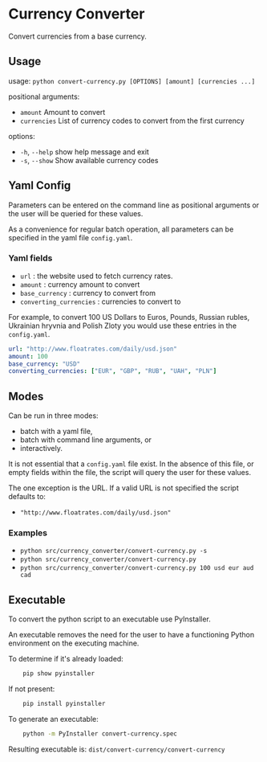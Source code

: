 # Currency Converter

Convert currencies from a base currency.

## Usage

usage: `python convert-currency.py [OPTIONS] [amount] [currencies ...]`

positional arguments:

* `amount`      Amount to convert
* `currencies`  List of currency codes to convert from the first currency

options:

* `-h`, `--help`  show help message and exit
* `-s`, `--show`  Show available currency codes

## Yaml Config

Parameters can be entered on the command line as positional arguments or the user will be queried for these values.

As a convenience for regular batch operation, all parameters can be specified in the yaml file `config.yaml`.

### Yaml fields

* `url` : the website used to fetch currency rates.
* `amount` : currency amount to convert
* `base_currency` : currency to convert from
* `converting_currencies` : currencies to convert to

For example, to convert 100 US Dollars to Euros, Pounds, Russian rubles, Ukrainian hryvnia and Polish Zloty you would use these entries in the `config.yaml`.

```yaml
url: "http://www.floatrates.com/daily/usd.json"
amount: 100
base_currency: "USD"
converting_currencies: ["EUR", "GBP", "RUB", "UAH", "PLN"]
```

## Modes

Can be run in three modes:

* batch with a yaml file,
* batch with command line arguments, or
* interactively.

It is not essential that a `config.yaml` file exist. In the absence of this file, or empty fields within the file, the script will query the user for these values.

The one exception is the URL. If a valid URL is not specified the script defaults to:

* `"http://www.floatrates.com/daily/usd.json"`

### Examples

* `python src/currency_converter/convert-currency.py -s`
* `python src/currency_converter/convert-currency.py`
* `python src/currency_converter/convert-currency.py 100 usd eur aud cad`

## Executable

To convert the python script to an executable use PyInstaller.

An executable removes the need for the user to have a functioning Python environment on the executing machine.

To determine if it's already loaded:

```sh
    pip show pyinstaller
```

If not present:

```sh
    pip install pyinstaller
```

To generate an executable:

```sh
    python -m PyInstaller convert-currency.spec
```

Resulting executable is: `dist/convert-currency/convert-currency`
